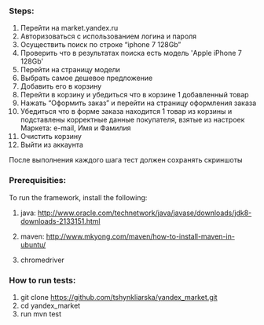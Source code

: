 ### Steps:

1. Перейти на market.yandex.ru
2. Авторизоваться с использованием логина и пароля
3. Осуществить поиск по строке “iphone 7 128Gb”
4. Проверить что в результатах поиска есть модель 'Apple iPhone 7 128Gb'
5. Перейти на страницу модели
6. Выбрать самое дешевое предложение
7. Добавить его в корзину
8. Перейти в корзину и убедиться что в корзине 1 добавленный товар
9. Нажать “Оформить заказ” и перейти на страницу оформления заказа
10. Убедиться что в форме заказа находится 1 товар из корзины и подставлены корректные данные покупателя, взятые из настроек Маркета: e-mail, Имя и Фамилия
11. Очистить корзину
12. Выйти из аккаунта

После выполнения каждого шага тест должен сохранять скриншоты

### Prerequisities:

To run the framework, install the following:
1. java:
http://www.oracle.com/technetwork/java/javase/downloads/jdk8-downloads-2133151.html

2. maven:
http://www.mkyong.com/maven/how-to-install-maven-in-ubuntu/

3. chromedriver
 
### How to run tests:
1. git clone https://github.com/tshynkliarska/yandex_market.git
2. cd yandex_market
3. run mvn test

